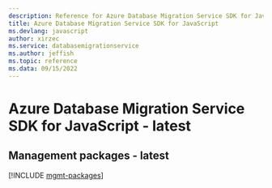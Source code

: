 ```yaml
---
description: Reference for Azure Database Migration Service SDK for JavaScript
title: Azure Database Migration Service SDK for JavaScript
ms.devlang: javascript
author: xirzec
ms.service: databasemigrationservice
ms.author: jeffish
ms.topic: reference
ms.data: 09/15/2022
---
```

# Azure Database Migration Service SDK for JavaScript - latest

## Management packages - latest
[!INCLUDE [mgmt-packages](database-migration-service-mgmt-index.md)]